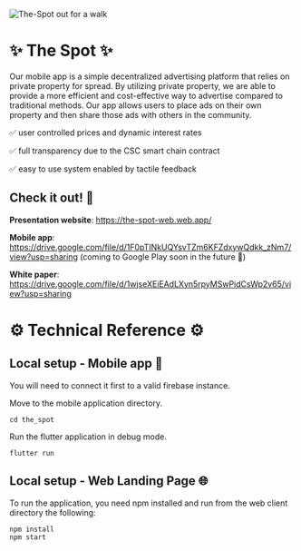 ![The-Spot out for a walk](https://i.imgur.com/7aI1tB8.png)

# ✨ The Spot ✨
Our mobile app is a simple decentralized advertising platform that relies on private
property for spread. By utilizing private property, we are able to provide a more efficient
and cost-effective way to advertise compared to traditional methods. Our app allows users
to place ads on their own property and then share those ads with others in the community.

✅  user controlled prices and dynamic interest rates

✅  full transparency due to the CSC smart chain contract

✅ easy to use system enabled by tactile feedback
## Check it out! 🧑
**Presentation website**: https://the-spot-web.web.app/

**Mobile app**: https://drive.google.com/file/d/1F0pTINkUQYsvTZm6KFZdxywQdkk_zNm7/view?usp=sharing (coming to Google Play soon in the future 🤞)

**White paper**: https://drive.google.com/file/d/1wjseXEiEAdLXyn5rpyMSwPidCsWp2v65/view?usp=sharing

# ⚙️ Technical Reference ⚙️


## Local setup - Mobile app 📱
 You will need to connect it first to a valid firebase instance.

Move to the mobile application directory.
```
cd the_spot
```
Run the flutter application in debug mode.
```
flutter run
```

## Local setup - Web Landing Page 🌐
To run the application, you need npm installed and run from the web client directory the following:
```
npm install
npm start
```